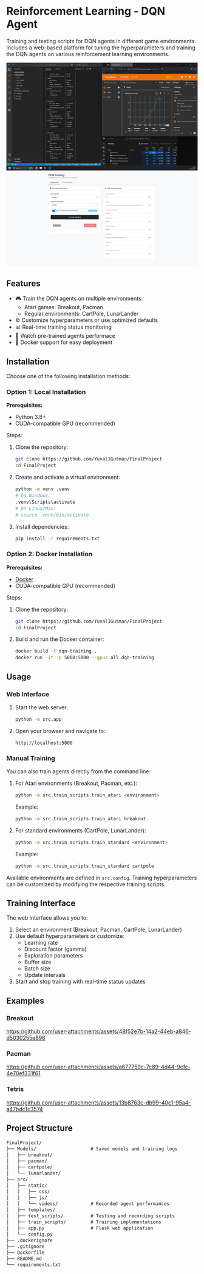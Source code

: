 # Reinforcement Learning - DQN Agent

Training and testing scripts for DQN agents in different game environments.
Includes a web-based platform for tuning the hyperparameters and training the DQN agents on various reinforcement learning environments.

![Training Process](training_process.png)
![Web App](web_app.png)

## Features

- 🎮 Train the DQN agents on multiple environments:
  - Atari games: Breakout, Pacman
  - Regular environments: CartPole, LunarLander
- ⚙️ Customize hyperparameters or use optimized defaults
- 📊 Real-time training status monitoring
- 🎥 Watch pre-trained agents performace
- 🐳 Docker support for easy deployment

## Installation

Choose one of the following installation methods:

### Option 1: Local Installation

**Prerequisites:**
- Python 3.8+
- CUDA-compatible GPU (recommended)

Steps:
1. Clone the repository:
   ```bash
   git clone https://github.com/Yuval1Gutman/FinalProject
   cd FinalProject
   ```

2. Create and activate a virtual environment:
   ```bash
   python -m venv .venv
   # On Windows:
   .venv\Scripts\activate
   # On Linux/Mac:
   # source .venv/bin/activate
   ```

3. Install dependencies:
   ```bash
   pip install -r requirements.txt
   ```

### Option 2: Docker Installation

**Prerequisites:**
- [Docker](https://www.docker.com/get-started)
- CUDA-compatible GPU (recommended)

Steps:
1. Clone the repository:
   ```bash
   git clone https://github.com/Yuval1Gutman/FinalProject
   cd FinalProject
   ```

2. Build and run the Docker container:
   ```bash
   docker build -t dqn-training .
   docker run -it -p 5000:5000 --gpus all dqn-training
   ```

## Usage

### Web Interface

1. Start the web server:
   ```bash
   python -m src.app
   ```

2. Open your browser and navigate to:
   ```
   http://localhost:5000
   ```

### Manual Training

You can also train agents directly from the command line:

1. For Atari environments (Breakout, Pacman, etc.):
   ```bash
   python -m src.train_scripts.train_atari <environment>
   ```
   
   Example:
   ```bash
   python -m src.train_scripts.train_atari breakout
   ```

2. For standard environments (CartPole, LunarLander):
   ```bash
   python -m src.train_scripts.train_standard <environment>
   ```

   Example:
   ```bash
   python -m src.train_scripts.train_standard cartpole
   ```

Available environments are defined in `src.config`. Training hyperparameters can be customized by modifying the respective training scripts.

## Training Interface

The web interface allows you to:

1. Select an environment (Breakout, Pacman, CartPole, LunarLander)
2. Use default hyperparameters or customize:
   - Learning rate
   - Discount factor (gamma)
   - Exploration parameters
   - Buffer size
   - Batch size
   - Update intervals
3. Start and stop training with real-time status updates


## Examples

### Breakout
https://github.com/user-attachments/assets/48f52e7b-14a2-44eb-a846-d5030255e896

### Pacman
https://github.com/user-attachments/assets/a677759c-7c89-4d44-9cfc-4e70ef331f61

### Tetris
https://github.com/user-attachments/assets/13b8763c-db99-40c1-95a4-a47bdc1c3574


## Project Structure


```
FinalProject/
├── Models/                    # Saved models and training logs
│   ├── breakout/
│   ├── pacman/
│   ├── cartpole/
│   └── lunarlander/
├── src/
│   ├── static/
│   │   ├── css/
│   │   ├── js/
│   │   └── videos/            # Recorded agent performances
│   ├── templates/
│   ├── test_scripts/          # Testing and recording scripts
│   ├── train_scripts/         # Training implementations
│   ├── app.py                 # Flask web application
│   └── config.py
├── .dockerignore
├── .gitignore
├── Dockerfile
├── README.md
└── requirements.txt
```
